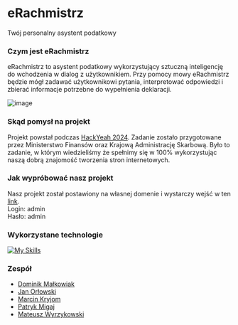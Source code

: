 # eRachmistrz
Twój personalny asystent podatkowy

### Czym jest eRachmistrz
eRachmistrz to asystent podatkowy wykorzystujący sztuczną inteligencję do wchodzenia w dialog z użytkownikiem. Przy pomocy mowy eRachmistrz będzie mógł zadawać użytkownikowi pytania, interpretować odpowiedzi i zbierać informacje potrzebne do wypełnienia deklaracji. 

![image](https://github.com/user-attachments/assets/d54b9ddf-b09b-467e-9483-c016c8df8102)

### Skąd pomysł na projekt
Projekt powstał podczas [HackYeah 2024](https://hackyeah.pl/pl/#contact). Zadanie zostało przygotowane przez Ministerstwo Finansów oraz Krajową Administrację Skarbową. Było to zadanie, w którym wiedzieliśmy że spełnimy się w 100% wykorzystując naszą dobrą znajomość tworzenia stron internetowych.

### Jak wypróbować nasz projekt
Nasz projekt został postawiony na własnej domenie i wystarczy wejść w ten [link](https://erachmistrz.egzaminword.pl).
</br>Login: admin
</br>Hasło: admin

### Wykorzystane technologie
[![My Skills](https://skillicons.dev/icons?i=python,django,typescript,svelte,ai)](https://skillicons.dev)

### Zespół
  - [Dominik Małkowiak](https://github.com/Dominikkm)
  - [Jan Orłowski](https://github.com/Jookkii)
  - [Marcin Kryjom](https://github.com/Minespoko)
  - [Patryk Migaj](https://github.com/patromi)
  - [Mateusz Wyrzykowski](https://github.com/TheSugarAlien)
